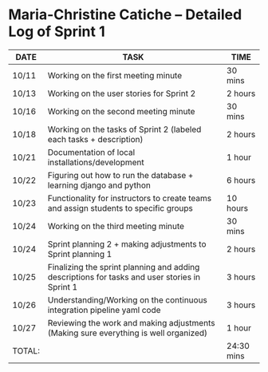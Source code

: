# Maria-Christine Catiche – Detailed Log of Sprint 1

| DATE   | TASK                                                 | TIME     |
|--------|------------------------------------------------------|----------|
| 10/11  | Working on the first meeting minute                  | 30 mins  |
| 10/13  | Working on the user stories for Sprint 2          | 2 hours  |
| 10/16  | Working on the second meeting minute                 | 30 mins  |
| 10/18  | Working on the tasks of Sprint 2 (labeled each tasks + description)       | 2 hours   |
| 10/21  | Documentation of local installations/development                        | 1 hour   |
| 10/22  | Figuring out how to run the database + learning django and python                         | 6 hours   |
| 10/23  | Functionality for instructors to create teams and assign students to specific groups      | 10 hours  |
| 10/24  | Working on the third meeting minute   | 30 mins  |
| 10/24  | Sprint planning 2 + making adjustments to Sprint planning 1                 | 2 hours  |
| 10/25  | Finalizing the sprint planning and adding descriptions for tasks and user stories in Sprint 1      | 3 hours  |
| 10/26  | Understanding/Working on the continuous integration pipeline yaml code   | 3 hours  |
| 10/27  | Reviewing the work and making adjustments (Making sure everything is well organized)           | 1 hour  |
|TOTAL: |                                                        | 24:30 mins |

